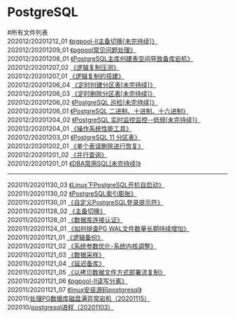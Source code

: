 # PostgreSQL
 
#所有文件列表  
202012/20201212_01 [《pgpool-II主备切换[未完待续]》](https://github.com/PGquestions/PostgreSQL/blob/main/202012/20201212_01)  
202012/20201209_01 [《pgpool常见问题处理》](https://github.com/PGquestions/PostgreSQL/blob/main/202012/20201209_01)  
202012/20201208_01 [《PostgreSQL主库创建表空间导致备库宕机》](https://github.com/PGquestions/PostgreSQL/blob/main/202012/20201208_01)  
202012/20201207_02 [《逻辑复制压测》](https://github.com/PGquestions/PostgreSQL/blob/main/202012/20201207_02)  
202012/20201207_01 [《逻辑复制的搭建》](https://github.com/PGquestions/PostgreSQL/blob/main/202012/20201207_01)  
202012/20201206_04 [《定时创建分区表[未完待续]》](https://github.com/PGquestions/PostgreSQL/blob/main/202012/20201206_04)  
202012/20201206_03 [《定时删除分区表[未完待续]》](https://github.com/PGquestions/PostgreSQL/blob/main/202012/20201206_03)  
202012/20201206_02 [《PostgreSQL 巡检[未完待续]》](https://github.com/PGquestions/PostgreSQL/blob/main/202012/20201206_02)  
202012/20201206_01 [《PostgreSQL 二进制、十进制、十六进制》](https://github.com/PGquestions/PostgreSQL/blob/main/202012/20201206_01)  
202012/20201204_02 [《PostgreSQL 实时监控监控--低频[未完待续]》](https://github.com/PGquestions/PostgreSQL/blob/main/202012/20201204_02)  
202012/20201204_01 [《操作系统性能工具》](https://github.com/PGquestions/PostgreSQL/blob/main/202012/20201204_01)  
202012/20201203_01 [《PostgreSQL 11 分区表》](https://github.com/PGquestions/PostgreSQL/blob/main/202012/20201203_01)  
202012/20201202_01 [《单个表误删除进行恢复》](https://github.com/PGquestions/PostgreSQL/blob/main/202012/20201202_01)  
202012/20201201_02 [《并行查询》](https://github.com/PGquestions/PostgreSQL/blob/main/202012/20201201_02)  
202012/20201201_01 [《DBA常用SQL[未完待续]》](https://github.com/PGquestions/PostgreSQL/blob/main/202012/20201201_01)

------------------------------------------------------------
202011/20201130_03 [《Linux下PostgreSQL开机自启动》](https://github.com/PGquestions/PostgreSQL/blob/main/202011/20201130_03)  
202011/20201130_02 [《PostgreSQL索引膨胀》](https://github.com/PGquestions/PostgreSQL/blob/main/202011/20201130_02)  
202011/20201130_01 [《自定义PostgreSQL登录提示符》](https://github.com/PGquestions/PostgreSQL/blob/main/202011/20201130_01)  
202011/20201128_02 [《主备切换》](https://github.com/PGquestions/PostgreSQL/blob/main/202011/20201128_02)  
202011/20201128_01 [《数据库连接认证》](https://github.com/PGquestions/PostgreSQL/blob/main/202011/20201128)  
202011/20201124_01 [《如何排查PG WAL文件数量长期持续增加》](https://github.com/PGquestions/PostgreSQL/blob/main/202011/20201124)  
202011/20201121_01 [《逻辑备份》](https://github.com/PGquestions/PostgreSQL/blob/main/202011/20201121_01)  
202011/20201121_02 [《系统参数优化-系统内核调整》](https://github.com/PGquestions/PostgreSQL/blob/main/202011/20201121_02)  
202011/20201121_03 [《数据采样》](https://github.com/PGquestions/PostgreSQL/blob/main/202011/20201121_03)  
202011/20201121_04 [《延迟备库》](https://github.com/PGquestions/PostgreSQL/blob/main/202011/20201121_04)  
202011/20201121_05 [《以拷贝数据文件方式部署流复制》](https://github.com/PGquestions/PostgreSQL/blob/main/202011/20201121_05)  
202011/20201121_06 [《pgpool-II读写分离》](https://github.com/PGquestions/PostgreSQL/blob/main/202011/20201121_06)  
202011/20201121_07 [《linux安装源码postgresql》](https://github.com/PGquestions/PostgreSQL/blob/main/202011/20201121_07)  
202011/[处理PG数据库磁盘满异常宕机（20201115）](https://github.com/qq1141853053/PostgreSQL/blob/main/202011/%E5%A4%84%E7%90%86PG%E6%95%B0%E6%8D%AE%E5%BA%93%E7%A3%81%E7%9B%98%E6%BB%A1%E5%BC%82%E5%B8%B8%E5%AE%95%E6%9C%BA%EF%BC%8820201115%EF%BC%89)  
202010/[postgresql进程（20201103）](https://github.com/qq1141853053/PostgreSQL/blob/main/202010/postgresql%E8%BF%9B%E7%A8%8B%EF%BC%8820201103%EF%BC%89)  


